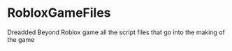 # RobloxGameFiles
 Dreadded Beyond Roblox game all the script files that go into the making of the game
